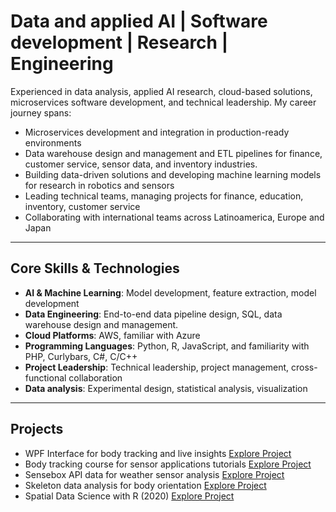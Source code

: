 # Data and applied AI | Software development | Research | Engineering

Experienced in data analysis, applied AI research, cloud-based solutions, microservices software development, and technical leadership. My career journey spans:

- Microservices development and integration in production-ready environments
- Data warehouse design and management and ETL pipelines for finance, customer service, sensor data, and inventory industries.
- Building data-driven solutions and developing machine learning models for research in robotics and sensors
- Leading technical teams, managing projects for finance, education, inventory, customer service
- Collaborating with international teams across Latinoamerica, Europe and Japan

---

## Core Skills & Technologies

- **AI & Machine Learning**: Model development, feature extraction, model development
- **Data Engineering**: End-to-end data pipeline design, SQL, data warehouse design and management.
- **Cloud Platforms**: AWS, familiar with Azure
- **Programming Languages**: Python, R, JavaScript, and familiarity with PHP, Curlybars, C#, C/C++
- **Project Leadership**: Technical leadership, project management, cross-functional collaboration
- **Data analysis**: Experimental design, statistical analysis, visualization

---

## Projects
- WPF Interface for body tracking and live insights [Explore Project](https://github.com/violetasdev/catkInterface)
- Body tracking course for sensor applications tutorials [Explore Project](https://github.com/violetasdev/bodytrackingdepth_course)
- Sensebox API data for weather sensor analysis [Explore Project](https://github.com/violetasdev/projects_overview/blob/master/sensebox/Sensebox_PartA.ipynb)
- Skeleton data analysis for body orientation [Explore Project](https://github.com/violetasdev/bodyorientation_example)
- Spatial Data Science with R (2020) [Explore Project](https://github.com/violetasdev/SDR_geotech)
